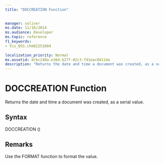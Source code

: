 ```yaml
---
title: "DOCCREATION Function"
 
 
manager: soliver
ms.date: 11/16/2014
ms.audience: Developer
ms.topic: reference
f1_keywords:
- Vis_DSS.chm82251604
 
localization_priority: Normal
ms.assetid: dcbc240a-e36d-b27f-02c3-fd1eac04114a
description: "Returns the date and time a document was created, as a serial value."
---
```


# DOCCREATION Function

Returns the date and time a document was created, as a serial value.
  
## Syntax

DOCCREATION ()
  
## Remarks

Use the FORMAT function to format the value. 
  

